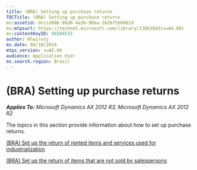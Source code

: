 ```yaml
---
title: (BRA) Setting up purchase returns
TOCTitle: (BRA) Setting up purchase returns
ms:assetid: dcccd08b-96d8-4a36-96ba-2b2b75b8961d
ms:mtpsurl: https://technet.microsoft.com/library/JJ663943(v=AX.60)
ms:contentKeyID: 49384533
author: Khairunj
ms.date: 04/18/2014
mtps_version: v=AX.60
audience: Application User
ms.search.region: Brazil
---
```


# (BRA) Setting up purchase returns 


_**Applies To:** Microsoft Dynamics AX 2012 R3, Microsoft Dynamics AX 2012 R2_

The topics in this section provide information about how to set up purchase returns.

[(BRA) Set up the return of rented items and services used for industrialization](bra-set-up-the-return-of-rented-items-and-services-used-for-industrialization.md)

[(BRA) Set up the return of items that are not sold by salespersons](bra-set-up-the-return-of-items-that-are-not-sold-by-salespersons.md)

  


